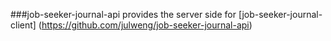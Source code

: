 ###job-seeker-journal-api provides the server side for [job-seeker-journal-client] (https://github.com/julweng/job-seeker-journal-api) 
